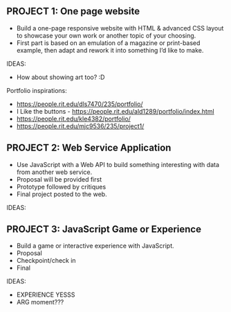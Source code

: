 ## PROJECT 1: One page website
- Build a one-page responsive website with HTML & advanced CSS layout to showcase your own work or another topic of your choosing.
- First part is based on an emulation of a magazine or print-based example, then adapt and rework it into something I’d like to make.

IDEAS:
- How about showing art too? :D

Portfolio inspirations:
- https://people.rit.edu/dls7470/235/portfolio/
- I Like the buttons - https://people.rit.edu/ald1289/portfolio/index.html
- https://people.rit.edu/kle4382/portfolio/
- https://people.rit.edu/mjc9536/235/project1/


## PROJECT 2: Web Service Application
- Use JavaScript with a Web API to build something interesting with data from another web service.
- Proposal will be provided first
- Prototype followed by critiques
- Final project posted to the web.


IDEAS:

## PROJECT 3: JavaScript Game or Experience
- Build a game or interactive experience with JavaScript.
- Proposal
- Checkpoint/check in
- Final

IDEAS:
- EXPERIENCE YESSS
- ARG moment???

